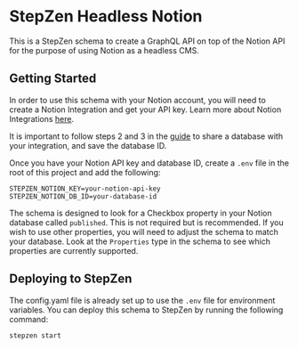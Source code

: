 # StepZen Headless Notion

This is a StepZen schema to create a GraphQL API on top of the Notion API for the purpose of using Notion as a headless CMS.

## Getting Started
In order to use this schema with your Notion account, you will need to create a Notion Integration and get your API key. Learn more about Notion Integrations [here](https://developers.notion.com/docs/getting-started).

It is important to follow steps 2 and 3 in the [guide](https://developers.notion.com/docs/create-a-notion-integration#step-2-share-a-database-with-your-integration) to share a database with your integration, and save the database ID.

Once you have your Notion API key and database ID, create a `.env` file in the root of this project and add the following:

```
STEPZEN_NOTION_KEY=your-notion-api-key
STEPZEN_NOTION_DB_ID=your-database-id
```

The schema is designed to look for a Checkbox property in your Notion database called `published`. This is not required but is recommended. If you wish to use other properties, you will need to adjust the schema to match your database. Look at the `Properties` type in the schema to see which properties are currently supported.

## Deploying to StepZen
The config.yaml file is already set up to use the `.env` file for environment variables. You can deploy this schema to StepZen by running the following command:

```
stepzen start
```
